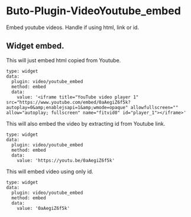 # Buto-Plugin-VideoYoutube_embed
Embed youtube videos. Handle if using html, link or id.

## Widget embed.
This will just embed html copied from Youtube.
```
type: widget
data:
  plugin: video/youtube_embed
  method: embed
  data:
    value: '<iframe title="YouTube video player 1" src="https://www.youtube.com/embed/0aAegiZ6f5k?autoplay=0&amp;enablejsapi=1&amp;wmode=opaque" allowfullscreen="" allow="autoplay; fullscreen" name="fitvid0" id="player_1"></iframe>'
```
This will also embed the video by extracting id from Youtube link.
```
type: widget
data:
  plugin: video/youtube_embed
  method: embed
  data:
    value: 'https://youtu.be/0aAegiZ6f5k'
```
This will embed video using only id.
```
type: widget
data:
  plugin: video/youtube_embed
  method: embed
  data:
    value: '0aAegiZ6f5k'
```
